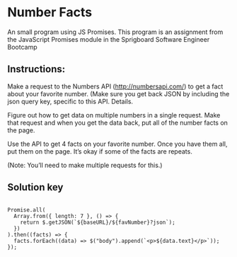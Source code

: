 
# Number Facts 


An small program using JS Promises.
This program is an assignment from the JavaScript Promises module in the Sprigboard Software Engineer Bootcamp

## Instructions: 

Make a request to the Numbers API (http://numbersapi.com/) to get a fact about your favorite number. (Make sure you get back JSON by including the json query key, specific to this API. Details.

Figure out how to get data on multiple numbers in a single request. Make that request and when you get the data back, put all of the number facts on the page.

Use the API to get 4 facts on your favorite number. Once you have them all, put them on the page. It’s okay if some of the facts are repeats.

(Note: You’ll need to make multiple requests for this.)

## Solution key

```

Promise.all(
  Array.from({ length: 7 }, () => {
    return $.getJSON(`${baseURL}/${favNumber}?json`);
  })
).then((facts) => {
  facts.forEach((data) => $("body").append(`<p>${data.text}</p>`));
});

```
